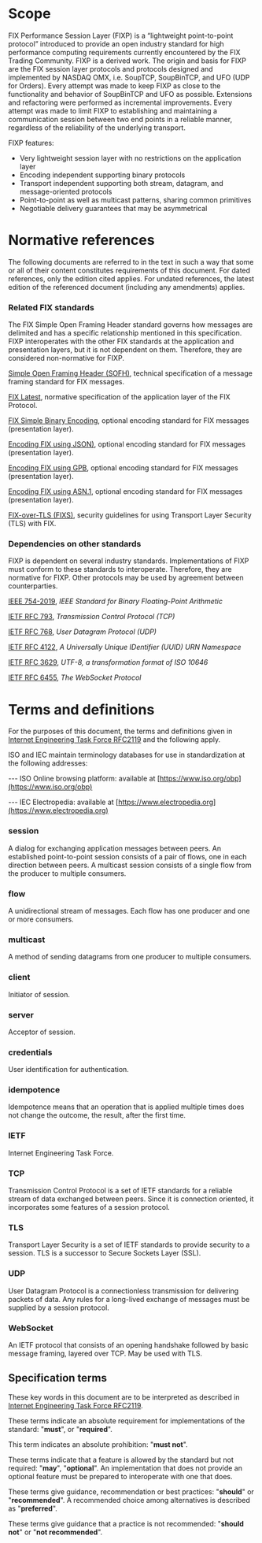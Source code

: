 # Scope

FIX Performance Session Layer (FIXP) is a “lightweight point-to-point protocol” introduced to provide an open industry standard for high performance computing requirements currently encountered by the FIX Trading Community. FIXP is a derived work. The origin and basis for FIXP are the FIX session layer protocols and protocols designed and implemented by NASDAQ OMX, i.e. SoupTCP, SoupBinTCP, and UFO (UDP for Orders). Every attempt was made to keep FIXP as close to the functionality and behavior of SoupBinTCP and UFO as possible. Extensions and refactoring were performed as incremental improvements. Every attempt was made to limit FIXP to establishing and maintaining a communication session between two end points in a reliable manner, regardless of the reliability of the underlying transport.

FIXP features:

- Very lightweight session layer with no restrictions on the application layer
- Encoding independent supporting binary protocols
- Transport independent supporting both stream, datagram, and message-oriented protocols
- Point-to-point as well as multicast patterns, sharing common primitives
- Negotiable delivery guarantees that may be asymmetrical

# Normative references

The following documents are referred to in the text in such a way that some or all of their content constitutes requirements of this document. For dated references, only the edition cited applies. For undated references, the latest edition of the referenced document (including any amendments) applies.

### Related FIX standards

The FIX Simple Open Framing Header standard governs how messages are delimited and has a specific relationship mentioned in this specification. FIXP interoperates with the other FIX standards at the application and presentation layers, but it is not dependent on them. Therefore, they are considered non-normative for FIXP.

[Simple Open Framing Header (SOFH)](https://www.fixtrading.org/standards/fix-sofh/), technical specification of a message framing standard for FIX messages.

[FIX Latest](https://www.fixtrading.org/online-specification/), normative specification of the application layer of the FIX Protocol.

[FIX Simple Binary Encoding](https://www.fixtrading.org/standards/sbe/), optional encoding standard for FIX messages (presentation layer).

[Encoding FIX using JSON)](https://www.fixtrading.org/standards/asn1/), optional encoding standard for FIX messages (presentation layer).

[Encoding FIX using GPB](https://www.fixtrading.org/standards/gpb/), optional encoding standard for FIX messages (presentation layer).

[Encoding FIX using ASN.1](https://www.fixtrading.org/standards/asn1/), optional encoding standard for FIX messages (presentation layer).

[FIX-over-TLS (FIXS)](https://www.fixtrading.org/standards/fixs/), security guidelines for using Transport Layer Security (TLS) with FIX.

### Dependencies on other standards

FIXP is dependent on several industry standards. Implementations of FIXP must conform to these standards to interoperate. Therefore, they are normative for FIXP. Other protocols may be used by agreement between counterparties.

[IEEE 754-2019](https://ieeexplore.ieee.org/document/8766229), *IEEE Standard for Binary Floating-Point Arithmetic*

[IETF RFC 793](https://tools.ietf.org/html/rfc793), *Transmission Control Protocol (TCP)*

[IETF RFC 768](https://tools.ietf.org/html/rfc768), *User Datagram Protocol (UDP)*

[IETF RFC 4122](https://tools.ietf.org/html/rfc4122), *A Universally Unique IDentifier (UUID) URN Namespace*

[IETF RFC 3629](https://tools.ietf.org/html/rfc3629), *UTF-8, a transformation format of ISO 10646*

[IETF RFC 6455](https://tools.ietf.org/html/rfc6455), *The WebSocket Protocol*

# Terms and definitions

For the purposes of this document, the terms and definitions given in [Internet Engineering Task Force RFC2119](http://www.apps.ietf.org/rfc/rfc2119.html) and the following apply.

ISO and IEC maintain terminology databases for use in standardization at the following addresses:

--- ISO Online browsing platform: available at [https://www.iso.org/obp](https://www.iso.org/obp)

--- IEC Electropedia: available at [https://www.electropedia.org](https://www.electropedia.org)

### session
A dialog for exchanging application messages between peers. An established point-to-point session consists of a pair of flows, one in each direction between peers. A multicast session consists of a single flow from the producer to multiple consumers.

### flow
A unidirectional stream of messages. Each flow has one producer and one or more consumers.

### multicast
A method of sending datagrams from one producer to multiple consumers.

### client
Initiator of session.

### server
Acceptor of session.

### credentials
User identification for authentication.

### idempotence
Idempotence means that an operation that is applied multiple times does not change the outcome, the result, after the first time.

### IETF
Internet Engineering Task Force.

### TCP
Transmission Control Protocol is a set of IETF standards for a reliable stream of data exchanged between peers. Since it is connection oriented, it incorporates some features of a session protocol.

### TLS
Transport Layer Security is a set of IETF standards to provide security to a session. TLS is a successor to Secure Sockets Layer (SSL).

### UDP
User Datagram Protocol is a connectionless transmission for delivering packets of data. Any rules for a long-lived exchange of messages must be supplied by a session protocol.

### WebSocket
An IETF protocol that consists of an opening handshake followed by basic message framing, layered over TCP. May be used with TLS.

## Specification terms

These key words in this document are to be interpreted as described in
[Internet Engineering Task Force RFC2119](http://www.apps.ietf.org/rfc/rfc2119.html).

These terms indicate an absolute requirement for implementations of the standard: "**must**", or "**required**".

This term indicates an absolute prohibition: "**must not**".

These terms indicate that a feature is allowed by the standard but not
required: "**may**", "**optional**". An implementation that does not
provide an optional feature must be prepared to interoperate with one
that does.

These terms give guidance, recommendation or best practices:
"**should**" or "**recommended**". A recommended choice among
alternatives is described as "**preferred**".

These terms give guidance that a practice is not recommended: "**should not**"
or "**not recommended**".
